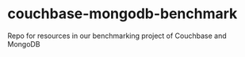 # couchbase-mongodb-benchmark
Repo for resources in our benchmarking project of Couchbase and MongoDB

